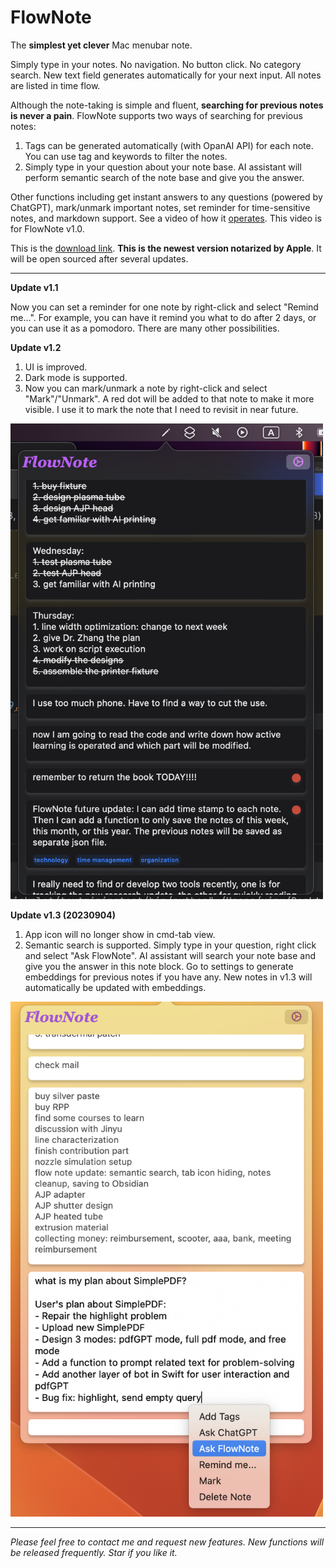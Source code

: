 # FlowNote
The **simplest yet clever** Mac menubar note.

Simply type in your notes. No navigation. No button click. No category search. New text field generates automatically for your next input. All notes are listed in time flow.

Although the note-taking is simple and fluent, **searching for previous notes is never a pain**. FlowNote supports two ways of searching for previous notes:

1. Tags can be generated automatically (with OpanAI API) for each note. You can use tag and keywords to filter the notes.
2. Simply type in your question about your note base. AI assistant will perform semantic search of the note base and give you the answer. 

Other functions including get instant answers to any questions (powered by ChatGPT), mark/unmark important notes, set reminder for time-sensitive notes, and markdown support. See a video of how it [operates](https://www.reddit.com/r/OpenAI/comments/13wvt81/simplest_yet_cleverest_mac_menubar_note_designed/?utm_source=share&utm_medium=ios_app&utm_name=ioscss&utm_content=2&utm_term=1). This video is for FlowNote v1.0.

This is the [download link](FlowNote_v1.3.dmg). **This is the newest version notarized by Apple**. It will be open sourced after several updates.

---

**Update v1.1**

Now you can set a reminder for one note by right-click and select "Remind me...". For example, you can have it remind you what to do after 2 days, or you can use it as a pomodoro. There are many other possibilities.

**Update v1.2**

1. UI is improved.
2. Dark mode is supported.
3. Now you can mark/unmark a note by right-click and select "Mark"/"Unmark". A red dot will be added to that note to make it more visible. I use it to mark the note that I need to revisit in near future.

<img src="https://github.com/Yiiipu/FlowNote/raw/main/Image/Screenshot%202023-06-14%20at%203.06.28%20PM.png" width="500">

**Update v1.3 (20230904)**

1. App icon will no longer show in cmd-tab view.
2. Semantic search is supported. Simply type in your question, right click and select "Ask FlowNote". AI assistant will search your note base and give you the answer in this note block. Go to settings to generate embeddings for previous notes if you have any. New notes in v1.3 will automatically be updated with embeddings.

<img src="https://github.com/Yiiipu/FlowNote/raw/main/Image/scst0904.png" width="500">

---

*Please feel free to contact me and request new features. New functions will be released frequently. Star if you like it.*
